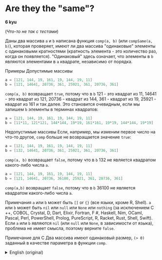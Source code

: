 # Are they the "same"?
**6 kyu**  

(*Что-то не так с тестами*)

Даны два массива `a` и `b` написана функция `comp(a, b)` (или `compSame(a, b)`), которая проверяет, имеют ли два массива "одинаковые" элементы с одинаковыми кратностями (кратность элемента - это количество раз, когда он появляется). "Одинаковый" здесь означает, что элементы в `b` являются элементами в `a` квадрате, независимо от порядка.

Примеры
Допустимые массивы
``` go
a = [121, 144, 19, 161, 19, 144, 19, 11]  
b = [121, 14641, 20736, 361, 25921, 361, 20736, 361]
```
`comp(a, b)` возвращает `true`, потому что в `b` 121 - это квадрат из 11, 14641 - это квадрат из 121, 20736 - квадрат из 144, 361 - квадрат из 19, 25921 - квадрат из 161 и так далее. Это становится очевидным, если мы запишем `b` элементы в терминах квадратов:
``` go
a = [121, 144, 19, 161, 19, 144, 19, 11] 
b = [11*11, 121*121, 144*144, 19*19, 161*161, 19*19, 144*144, 19*19]
```
Недопустимые массивы
Если, например, мы изменим первое число на что-то другое, `comp` больше не возвращается значение `true`:
``` go
a = [121, 144, 19, 161, 19, 144, 19, 11]  
b = [132, 14641, 20736, 361, 25921, 361, 20736, 361]
```
`comp(a, b)` возвращает `false`, потому что в `b` 132 не является квадратом какого-либо числа `a`.
``` go
a = [121, 144, 19, 161, 19, 144, 19, 11]  
b = [121, 14641, 20736, 36100, 25921, 361, 20736, 361]
```
`comp(a,b)` возвращает `false`, потому что в `b` 36100 не является квадратом какого-либо числа `a`.

Примечания
`a` или `b` может быть `[]` or `{}` (все языки, кроме R, Shell).
`a` или `b` может быть `nil` или `null` или `None` или `nothing` (за исключением C ++, COBOL, Crystal, D, Dart, Elixir, Fortran, F #, Haskell, Nim, OCaml, Pascal, Perl, PowerShell, Prolog, PureScript, R, Racket, Rust, Shell, Swift).
Если `a` или `b` являются `nil` (или `null` или `None`, в зависимости от языка), проблема не имеет смысла, поэтому верните `false`.

Примечание для C
Два массива имеют одинаковый размер, `(> 0)` заданный в качестве параметра в функции `comp`.

<details>
<summary>English (original)</summary>

Given two arrays `a` and `b` write a function `comp(a, b)` (or `compSame(a, b)`) that checks whether the two arrays have the "same" elements, with the same multiplicities (the multiplicity of a member is the number of times it appears). "Same" means, here, that the elements in `b` are the elements in `a` squared, regardless of the order.

Examples
Valid arrays
``` go
a = [121, 144, 19, 161, 19, 144, 19, 11]  
b = [121, 14641, 20736, 361, 25921, 361, 20736, 361]
```
`comp(a, b)` returns true because in `b` 121 is the square of 11, 14641 is the square of 121, 20736 the square of 144, 361 the square of 19, 25921 the square of 161, and so on. It gets obvious if we write `b`'s elements in terms of squares:
``` go
a = [121, 144, 19, 161, 19, 144, 19, 11] 
b = [11*11, 121*121, 144*144, 19*19, 161*161, 19*19, 144*144, 19*19]
```
Invalid arrays
If, for example, we change the first number to something else, `comp` is not returning true anymore:
``` go
a = [121, 144, 19, 161, 19, 144, 19, 11]  
b = [132, 14641, 20736, 361, 25921, 361, 20736, 361]
```
`comp(a,b)` returns false because in `b` 132 is not the square of any number of `a`.
``` go
a = [121, 144, 19, 161, 19, 144, 19, 11]  
b = [121, 14641, 20736, 36100, 25921, 361, 20736, 361]
```
`comp(a,b)` returns false because in `b` 36100 is not the square of any number of `a`.

Remarks
`a` or `b` might be `[] or {}` (all languages except R, Shell).
`a` or `b` might be `nil` or `null` or `None` or `nothing` (except in C++, COBOL, Crystal, D, Dart, Elixir, Fortran, F#, Haskell, Nim, OCaml, Pascal, Perl, PowerShell, Prolog, PureScript, R, Racket, Rust, Shell, Swift).
If `a` or `b` are `nil` (or `null` or `None`, depending on the language), the problem doesn't make sense so return false.

Note for C
The two arrays have the same size `(> 0)` given as parameter in function `comp`.
</details>  

